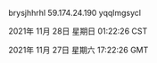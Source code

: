 brysjhhrhl 59.174.24.190 yqqlmgsycl

2021年 11月 28日 星期日 01:22:26 CST

2021年 11月 27日 星期六 17:22:26 GMT
